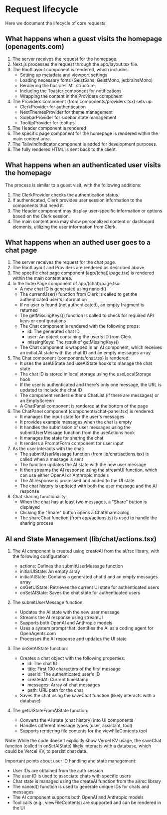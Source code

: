# Request lifecycle

Here we document the lifecycle of core requests:

## What happens when a guest visits the homepage (openagents.com)

1. The server receives the request for the homepage.
2. Next.js processes the request through the app/layout.tsx file.
3. The RootLayout component is rendered, which includes:
   - Setting up metadata and viewport settings
   - Loading necessary fonts (GeistSans, GeistMono, jetbrainsMono)
   - Rendering the basic HTML structure
   - Including the Toaster component for notifications
   - Wrapping the content in the Providers component
4. The Providers component (from components/providers.tsx) sets up:
   - ClerkProvider for authentication
   - NextThemesProvider for theme management
   - SidebarProvider for sidebar state management
   - TooltipProvider for tooltips
5. The Header component is rendered
6. The specific page component for the homepage is rendered within the main content area.
7. The TailwindIndicator component is added for development purposes.
8. The fully rendered HTML is sent back to the client.

## What happens when an authenticated user visits the homepage

The process is similar to a guest visit, with the following additions:

1. The ClerkProvider checks the authentication status.
2. If authenticated, Clerk provides user session information to the components that need it.
3. The Header component may display user-specific information or options based on the Clerk session.
4. The main content area may show personalized content or dashboard elements, utilizing the user information from Clerk.

## What happens when an authed user goes to a chat page

1. The server receives the request for the chat page.
2. The RootLayout and Providers are rendered as described above.
3. The specific chat page component (app/(chat)/page.tsx) is rendered within the main content area.
4. In the IndexPage component of app/(chat)/page.tsx:
   - A new chat ID is generated using nanoid()
   - The currentUser() function from Clerk is called to get the authenticated user's information
   - If no user is found (not authenticated), an empty fragment is returned
   - The getMissingKeys() function is called to check for required API keys or configurations
   - The Chat component is rendered with the following props:
     - id: The generated chat ID
     - user: An object containing the user's ID from Clerk
     - missingKeys: The result of getMissingKeys()
   - The Chat component is wrapped in an AI component, which receives an initial AI state with the chat ID and an empty messages array
5. The Chat component (components/chat.tsx) is rendered:
   - It uses the useUIState and useAIState hooks to manage the chat state
   - The chat ID is stored in local storage using the useLocalStorage hook
   - If the user is authenticated and there's only one message, the URL is updated to include the chat ID
   - The component renders either a ChatList (if there are messages) or an EmptyScreen
   - A ChatPanel component is rendered at the bottom of the page
6. The ChatPanel component (components/chat-panel.tsx) is rendered:
   - It manages the input state for the user's messages
   - It provides example messages when the chat is empty
   - It handles the submission of user messages using the submitUserMessage function from the useActions hook
   - It manages the state for sharing the chat
   - It renders a PromptForm component for user input
7. As the user interacts with the chat:
   - The submitUserMessage function (from lib/chat/actions.tsx) is called when a message is sent
   - The function updates the AI state with the new user message
   - It then streams the AI response using the streamUI function, which can use either OpenAI or Anthropic models
   - The AI response is processed and added to the UI state
   - The chat history is updated with both the user message and the AI response
8. Chat sharing functionality:
   - When the chat has at least two messages, a "Share" button is displayed
   - Clicking the "Share" button opens a ChatShareDialog
   - The shareChat function (from app/actions.ts) is used to handle the sharing process

## AI and State Management (lib/chat/actions.tsx)

1. The AI component is created using createAI from the ai/rsc library, with the following configuration:
   - actions: Defines the submitUserMessage function
   - initialUIState: An empty array
   - initialAIState: Contains a generated chatId and an empty messages array
   - onGetUIState: Retrieves the current UI state for authenticated users
   - onSetAIState: Saves the chat state for authenticated users

2. The submitUserMessage function:
   - Updates the AI state with the new user message
   - Streams the AI response using streamUI
   - Supports both OpenAI and Anthropic models
   - Uses a system prompt that identifies the AI as a coding agent for OpenAgents.com
   - Processes the AI response and updates the UI state

3. The onSetAIState function:
   - Creates a chat object with the following properties:
     - id: The chat ID
     - title: First 100 characters of the first message
     - userId: The authenticated user's ID
     - createdAt: Current timestamp
     - messages: Array of chat messages
     - path: URL path for the chat
   - Saves the chat using the saveChat function (likely interacts with a database)

4. The getUIStateFromAIState function:
   - Converts the AI state (chat history) into UI components
   - Handles different message types (user, assistant, tool)
   - Supports rendering file contents for the viewFileContents tool

Note: While the code doesn't explicitly show Vercel KV usage, the saveChat function (called in onSetAIState) likely interacts with a database, which could be Vercel KV, to persist chat data.

Important points about user ID handling and state management:
- User IDs are obtained from the auth session
- The user ID is used to associate chats with specific users
- Chat state is managed using the createAI function from the ai/rsc library
- The nanoid() function is used to generate unique IDs for chats and messages
- The AI component supports both OpenAI and Anthropic models
- Tool calls (e.g., viewFileContents) are supported and can be rendered in the UI